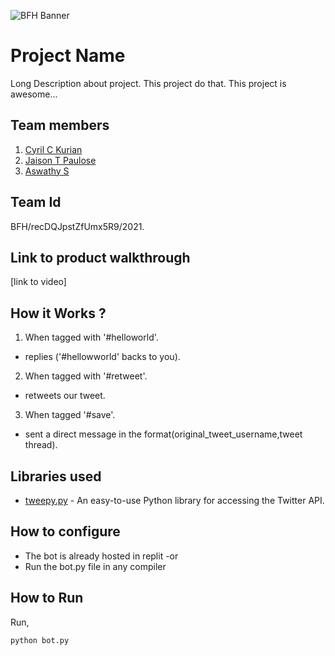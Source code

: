 ![BFH Banner](https://trello-attachments.s3.amazonaws.com/542e9c6316504d5797afbfb9/542e9c6316504d5797afbfc1/39dee8d993841943b5723510ce663233/Frame_19.png)
# Project Name
Long Description about project. This project do that. This project is awesome...
## Team members
1. [Cyril C Kurian ](https://github.com/cyrilckurian)
2. [Jaison T Paulose](https://github.com/Go4me)
3. [Aswathy S ](https://github.com/Aswathys-28)
## Team Id
BFH/recDQJpstZfUmx5R9/2021.
## Link to product walkthrough
[link to video]
## How it Works ?
1. When tagged with '#helloworld'.
- replies ('#hellowworld' backs to you).
2. When tagged with '#retweet'.
- retweets our tweet.
3. When tagged '#save'.
- sent a direct message in the format(original_tweet_username,tweet thread). 
## Libraries used
- [tweepy.py](https://www.tweepy.org) - An easy-to-use Python library for accessing the Twitter API.
## How to configure
* The bot is already hosted in replit
-or
* Run the bot.py file in any compiler

## How to Run
Run,
```bash
python bot.py
```
